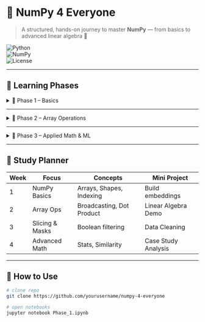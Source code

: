 # 📘 NumPy 4 Everyone  

> A structured, hands-on journey to master **NumPy** — from basics to advanced linear algebra 🚀  

![Python](https://img.shields.io/badge/Python-3.8+-blue?logo=python)  
![NumPy](https://img.shields.io/badge/NumPy-1.24+-orange?logo=numpy)  
![License](https://img.shields.io/badge/License-MIT-green)  

---

## 📂 Learning Phases  

<details>
<summary>🔹 Phase 1 – Basics</summary>

### ✅ Concepts  
- Arrays from lists  
- NumPy vs Python lists (performance, memory, math ops)  
- Array dimensions & tensors  
- Array properties: `.ndim`, `.shape`, `.dtype`, `.nbytes`, `.itemsize`, `.size`  
- Flatten vs Ravel  
- Coordinates view of arrays  

### 🧮 Math Connection  
- Tensor = generalization of vectors/matrices  
- Dimension (`ndim`) ↔ Order of tensor  
- Shape ↔ Axes size  

</details>  

---

<details>
<summary>🔹 Phase 2 – Array Operations</summary>

### ✅ Concepts  
- Indexing & Slicing (1D, 2D, 3D)  
- Boolean masks & `np.where`  
- Array operations: `append`, `insert`, `concatenate`, `stack`  
- Broadcasting rules  
- Element-wise multiplication vs Matrix multiplication  
- Hands-on walkthrough of dot product & matrix multiplication  

### 🧮 Math Connection  
- Broadcasting = aligning smaller shapes to larger shapes for ops  
- Dot product formula:  

\[
\vec{a} \cdot \vec{b} = \sum_{i=1}^n a_i b_i
\]  

</details>  

---

<details>
<summary>🔹 Phase 3 – Applied Math & ML</summary>

### ✅ Concepts  
- Business problem case study (arrays in decision making)  
- Aggregations: `min`, `max`, `mean`, `cumsum`  
- Vectors & Dot product  
- Scalars vs Vectors rules (addition, multiplication)  
- Euclidean Distance vs Cosine Similarity  
- Applications in ML/NLP  
  - Cosine similarity in embeddings  
  - Vector projections  

### 🧮 Math Connection  
- **Euclidean distance**:  

\[
d(\vec{a}, \vec{b}) = \sqrt{\sum (a_i - b_i)^2}
\]  

- **Cosine similarity**:  

\[
\cos(\theta) = \frac{\vec{a} \cdot \vec{b}}{||a|| \, ||b||}
\]  

</details>  

---

## 📅 Study Planner  

| Week | Focus | Concepts | Mini Project |
|------|-------|----------|--------------|
| 1 | NumPy Basics | Arrays, Shapes, Indexing | Build embeddings |
| 2 | Array Ops | Broadcasting, Dot Product | Linear Algebra Demo |
| 3 | Slicing & Masks | Boolean filtering | Data Cleaning |
| 4 | Advanced Math | Stats, Similarity | Case Study Analysis |

---

## 🚀 How to Use  

```bash
# clone repo
git clone https://github.com/yourusername/numpy-4-everyone

# open notebooks
jupyter notebook Phase_1.ipynb

